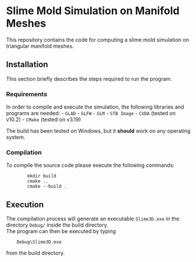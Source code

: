 # Slime Mold Simulation on Manifold Meshes

This repository contains the code for computing a slime mold simulation on triangular manifold meshes.  


## Installation

This section briefly describes the steps required to run the program.

### Requirements
In order to compile and execute the simulation, the following libraries and programs are needed:
    - `GLAD`
    - `GLFW`
    - `GLM`
    - `STB Image`
    - `CUDA` (tested on v10.2)
    - `CMake` (tested on v3.19)

The build has been tested on Windows, but it **should** work on any operating system.


### Compilation
To compile the source code please execute the following commands:
```
        mkdir build
        cmake ..
        cmake --build .
```


## Execution
The compilation process will generate an executable `Slime3D.exe` in the directory `Debug/` inside the build directory.  
The program can then be executed by typing
```
    Debug\Slime3D.exe
```
from the build directory.